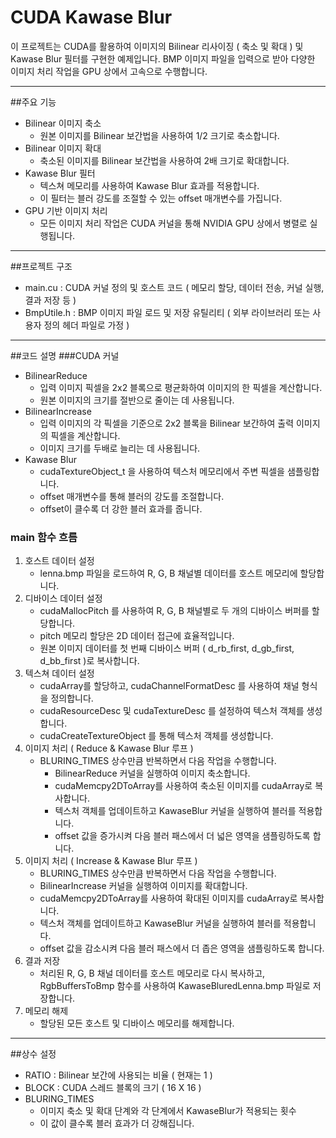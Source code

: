 # CUDA Kawase Blur 
이 프로젝트는 CUDA를 활용하여 이미지의 Bilinear 리사이징 ( 축소 및 확대 ) 및 Kawase Blur 필터를 구현한 예제입니다. 
BMP 이미지 파일을 입력으로 받아 다양한 이미지 처리 작업을 GPU 상에서 고속으로 수행합니다. 


---

##주요 기능
- Bilinear 이미지 축소
  - 원본 이미지를 Bilinear 보간법을 사용하여 1/2 크기로 축소합니다.  
- Bilinear 이미지 확대
  - 축소된 이미지를 Bilinear 보간법을 사용하여 2배 크기로 확대합니다. 
- Kawase Blur 필터
  - 텍스쳐 메모리를 사용하여 Kawase Blur 효과를 적용합니다.
  - 이 필터는 블러 강도를 조절할 수 있는 offset 매개변수를 가집니다.
- GPU 기반 이미지 처리
  - 모든 이미지 처리 작업은 CUDA 커널을 통해 NVIDIA GPU 상에서 병렬로 실행됩니다.


---

##프로젝트 구조
- main.cu : CUDA 커널 정의 및 호스트 코드 ( 메모리 할당, 데이터 전송, 커널 실행, 결과 저장 등 )
- BmpUtile.h : BMP 이미지 파일 로드 및 저장 유틸리티 ( 외부 라이브러리 또는 사용자 정의 헤더 파일로 가정 )


---

##코드 설명
###CUDA 커널
- BilinearReduce
  - 입력 이미지 픽셀을 2x2 블록으로 평균화하여 이미지의 한 픽셀을 계산합니다.
  - 원본 이미지의 크기를 절반으로 줄이는 데 사용됩니다.
- BilinearIncrease
  - 입력 이미지의 각 픽셀을 기준으로 2x2 블록을 Bilinear 보간하여 출력 이미지의 픽셀을 계산합니다.
  - 이미지 크기를 두배로 늘리는 데 사용됩니다.
- Kawase Blur
  - cudaTextureObject_t 을 사용하여 텍스처 메모리에서 주변 픽셀을 샘플링합니다.
  - offset 매개변수를 통해 블러의 강도를 조절합니다.
  - offset이 클수록 더 강한 블러 효과를 줍니다.

### main 함수 흐름
1. 호스트 데이터 설정
   - lenna.bmp 파일을 로드하여 R, G, B 채널별 데이터를 호스트 메모리에 할당합니다. 
2. 디바이스 데이터 설정
   - cudaMallocPitch 를 사용하여 R, G, B 채널별로 두 개의 디바이스 버퍼를 할당합니다.
   - pitch 메모리 할당은 2D 데이터 접근에 효율적입니다.
   - 원본 이미지 데이터를 첫 번째 디바이스 버퍼 ( d_rb_first, d_gb_first, d_bb_first )로 복사합니다.  
3. 텍스쳐 데이터 설정
   - cudaArray를 할당하고, cudaChannelFormatDesc 를 사용하여 채널 형식을 정의합니다.
   - cudaResourceDesc 및 cudaTextureDesc 를 설정하여 텍스처 객체를 생성합니다.
   - cudaCreateTextureObject 를 통해 텍스처 객체를 생성합니다. 
4. 이미지 처리 ( Reduce & Kawase Blur 루프 )
   - BLURING_TIMES 상수만큼 반복하면서 다음 작업을 수행합니다.
     - BilinearReduce 커널을 실행하여 이미지 축소합니다.
     - cudaMemcpy2DToArray를 사용하여 축소된 이미지를 cudaArray로 복사합니다.
     - 텍스처 객체를 업데이트하고 KawaseBlur 커널을 실행하여 블러를 적용합니다.
     - offset 값을 증가시켜 다음 블러 패스에서 더 넓은 영역을 샘플링하도록 합니다.  
5. 이미지 처리 ( Increase & Kawase Blur 루프 )
    -  BLURING_TIMES 상수만큼 반복하면서 다음 작업을 수행합니다.
      - BilinearIncrease 커널을 실행하여 이미지를 확대합니다.
      - cudaMemcpy2DToArray를 사용하여 확대된 이미지를 cudaArray로 복사합니다.
      - 텍스처 객체를 업데이트하고 KawaseBlur 커널을 실행하여 블러를 적용합니다.
      - offset 값을 감소시켜 다음 블러 패스에서 더 좁은 영역을 샘플링하도록 합니다.  
6. 결과 저장
    - 처리된 R, G, B 채널 데이터를 호스트 메모리로 다시 복사하고, RgbBuffersToBmp 함수를 사용하여 KawaseBluredLenna.bmp 파일로 저장합니다.
7. 메모리 해제
    - 할당된 모든 호스트 및 디바이스 메모리를 해제합니다.


  ---

  ##상수 설정
  - RATIO : Bilinear 보간에 사용되는 비율 ( 현재는 1 )
  - BLOCK : CUDA 스레드 블록의 크기 ( 16 X 16 )
  - BLURING_TIMES
    -  이미지 축소 및 확대 단계와 각 단계에서 KawaseBlur가 적용되는 횟수
    -  이 값이 클수록 블러 효과가 더 강해집니다.
